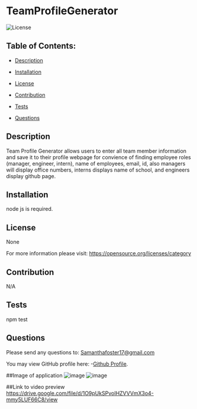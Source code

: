 # TeamProfileGenerator
   
![License](https://img.shields.io/badge/License-None-blue.svg "License Badge")


## Table of Contents:

- [Description](#description)

- [Installation](#installation)

- [License](#license) 

- [Contribution](#contribution)

- [Tests](#tests)

- [Questions](#questions) 


## Description
Team Profile Generator allows users to enter all team member information and save it to their profile webpage for convience of finding employee roles (manager, engineer, intern), name of employees, email, id, also managers will display office numbers, interns displays name of school, and engineers display github page.  
  
## Installation 
node js is required. 
  
## License
None

For more information please visit: 
https://opensource.org/licenses/category
  
## Contribution 
N/A 
  
## Tests
npm test 
  
## Questions 
Please send any questions to: Samanthafoster17@gmail.com

You may view GitHub profile here: 
-[Github Profile](https://github.com/Samanthafoster17).


##Image of application
![image](https://user-images.githubusercontent.com/68489432/97350568-059ff800-1867-11eb-98a7-2a11f0ae5c72.png)
![image](https://user-images.githubusercontent.com/68489432/97350634-0c2e6f80-1867-11eb-8a71-1a04c1bb55f7.png)

##Link to video preview
https://drive.google.com/file/d/1O9pUkSPvoIHZVVVmX3o4-mmy5LUF66C8/view
